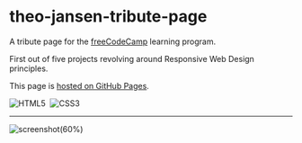 # theo-jansen-tribute-page
A tribute page for the [freeCodeCamp](https://www.freecodecamp.org) learning program.

First out of five projects revolving around Responsive Web Design principles.

This page is [hosted on GitHub Pages](https://marcocosta1618.github.io/theo-jansen-tribute-page/).

![HTML5](https://img.shields.io/badge/HTML5-red.svg?&logo=html5&logoColor=white)&nbsp;
![CSS3](https://img.shields.io/badge/CSS3-blue.svg?&logo=css3&logoColor=white)&nbsp;

---

![screenshot(60%)](https://user-images.githubusercontent.com/78434326/117514153-7f8e0800-af93-11eb-92c3-3c35bc0899b0.jpg)


